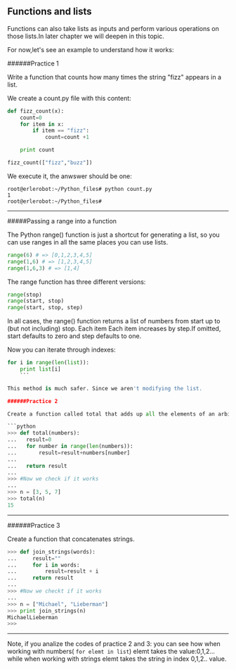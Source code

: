## Functions and lists

Functions can also take lists as inputs and perform various operations on those lists.In later chapter we will deepen in this topic.

For now,let's see an example to understand how it works:

######Practice 1

Write a function that counts how many times the string "fizz" appears in a list.

We create a count.py file with this content:

```python
def fizz_count(x):
    count=0
    for item in x:
        if item == "fizz":
            count=count +1

    print count

fizz_count(["fizz","buzz"])
```
We execute it, the anwswer should be one:
```
root@erlerobot:~/Python_files# python count.py
1
root@erlerobot:~/Python_files#
```
---

#####Passing a range into a function

The Python range() function is just a shortcut for generating a list, so you can use ranges in all the same places you can use lists.
```python
range(6) # => [0,1,2,3,4,5]
range(1,6) # => [1,2,3,4,5]
range(1,6,3) # => [1,4]
```
The range function has three different versions:
```python
range(stop)
range(start, stop)
range(start, stop, step)
```
In all cases, the range() function returns a list of numbers from start up to (but not including) stop. Each item Each item increases by step.If omitted, start defaults to zero and step defaults to one.

Now you can iterate through indexes:
```python
for i in range(len(list)):
    print list[i]
    ```

This method is much safer. Since we aren't modifying the list.

######Practice 2

Create a function called total that adds up all the elements of an arbitrary list and returns that count, using the existing code as a hint. Use a for loop so it can be used for any size list.

```python
>>> def total(numbers):
...   result=0
...   for number in range(len(numbers)):
...       result=result+numbers[number]
...
...   return result
...
>>> #Now we check if it works
...
>>> n = [3, 5, 7]
>>> total(n)
15
```
---
######Practice 3

Create a function that concatenates strings.
```python
>>> def join_strings(words):
...     result=""
...     for i in words:
...         result=result + i
...     return result
...
>>> #Now we checkt if it works
...
>>> n = ["Michael", "Lieberman"]
>>> print join_strings(n)
MichaelLieberman
>>>
```
---
Note, if you analize the codes of practice 2 and 3: you can see how when working with numbers( `for elemt in list`) elemt takes the value:0,1,2... while when working with strings elemt takes the string in index 0,1,2.. value.
